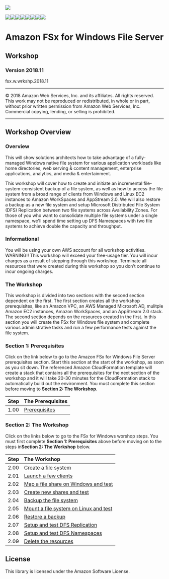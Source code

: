 ![](https://s3.amazonaws.com/aws-us-east-1/tutorial/AWS_logo_PMS_300x180.png)

![](https://s3.amazonaws.com/aws-us-east-1/tutorial/100x100_benefit_available.png)![](https://s3.amazonaws.com/aws-us-east-1/tutorial/100x100_benefit_ingergration.png)![](https://s3.amazonaws.com/aws-us-east-1/tutorial/100x100_benefit_ecryption-lock.png)![](https://s3.amazonaws.com/aws-us-east-1/tutorial/100x100_benefit_fully-managed.png)![](https://s3.amazonaws.com/aws-us-east-1/tutorial/100x100_benefit_lowcost-affordable.png)![](https://s3.amazonaws.com/aws-us-east-1/tutorial/100x100_benefit_performance.png)![](https://s3.amazonaws.com/aws-us-east-1/tutorial/100x100_benefit_scalable.png)![](https://s3.amazonaws.com/aws-us-east-1/tutorial/100x100_benefit_storage.png)


# **Amazon FSx for Windows File Server**

## Workshop

### Version 2018.11

fsx.w.wrkshp.2018.11

---

© 2018 Amazon Web Services, Inc. and its affiliates. All rights reserved. This work may not be  reproduced or redistributed, in whole or in part, without prior written permission from Amazon Web Services, Inc. Commercial copying, lending, or selling is prohibited.

---

## Workshop Overview

### Overview

This will show solutions architects how to take advantage of a fully-managed Windows native file system for various application workloads like home directories, web serving & content management, enterprise applications, analytics, and media & entertainment.

This workshop will cover how to create and initiate an incremental file-system-consistent backup of a file system, as well as how to access the file system from a broad range of clients from Windows and Linux EC2 instances to Amazon WorkSpaces and AppStream 2.0. We will also restore a backup as a new file system and setup Microsoft Distributed File System (DFS) Replication between two file systems across Availability Zones. For those of you who want to consolidate multiple file systems under a single namespace, we'll spend time setting up DFS Namespaces with two file systems to achieve double the capacity and throughput.

### Informational

You will be using your own AWS account for all workshop activities.
WARNING!! This workshop will exceed your free-usage tier. You will incur charges as a result of stepping through this workshop. Terminate all resources that were created during this workshop so you don’t continue to incur ongoing charges.

### The Workshop

This workshop is divided into two sections with the second section dependent on the first. The first section creates all the workshop prerequisites, like an Amazon VPC, an AWS Managed Microsoft AD, mulitple Amazon EC2 instances, Amazon WorkSpaces, and an AppStream 2.0 stack. The second section depends on the resources created in the first. In this section you will create the FSx for Windows file system and complete various administrative tasks and run a few performance tests against the file system.

### Section 1: Prerequisites

Click on the link below to go to the Amazon FSx for Windows File Server prerequisites section. Start this section at the start of the workshop, as soon as you sit down. The referenced Amazon CloudFormation template will create a stack that contains all the prerequisites for the next section of the workshop and it will take 20-30 minutes for the CloudFormation stack to  automatically build out the environment. You must complete this section before moving to **Section 2: The Workshop**.

| Step | The Prerequisites |
| --- | :--- |
| 1.00 | [Prerequisites](./1.00-prerequisites) |


### Section 2: The Workshop

Click on the links below to go to the FSx for Windows worshop steps. You must first complete **Section 1: Prerequisites** above before moving on to the steps in**Section 2: The Workshop** below.

| Step | The Workshop |
| --- | :--- |
| 2.00 | [Create a file system](./2.00-create-file-system)
| 2.01 | [Launch a few clients](./2.01-launch-clients)
| 2.02 | [Map a file share on Windows and test](./2.02-map-fileshare-and-test)
| 2.03 | [Create new shares and test](./2.03-create-new-shares-and-test)
| 2.04 | [Backup the file system](./2.04-backup-file-system)
| 2.05 | [Mount a file system on Linux and test](./2.05-mount-filesystem-and-test)
| 2.06 | [Restore a backup](./2.06-restore-backup)
| 2.07 | [Setup and test DFS Replication](./2.07-setup-and-test-dfsr)
| 2.08 | [Setup and test DFS Namespaces](./2.08-setup-and-test-dfsn)
| 2.09 | [Delete the resources](./2.09-delete-resources)


## License

This library is licensed under the Amazon Software License.
